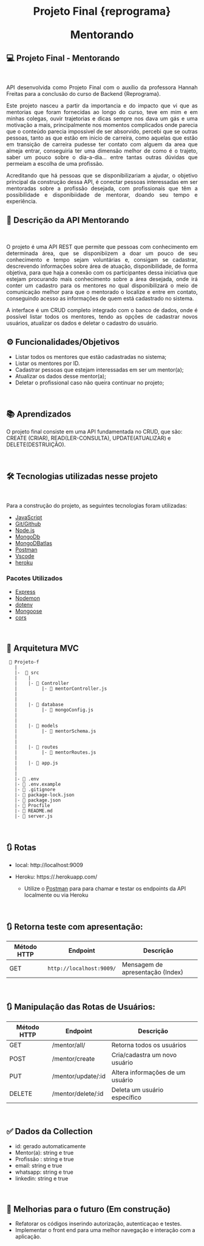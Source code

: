 <h1 align="center">
    <br>
    Projeto Final {reprograma}
    <p align="center"> Mentorando<p>
</h1>


## 💻 **Projeto Final - Mentorando**
<br>

 <p align ="justify"> API desenvolvida como Projeto Final com o auxílio da professora Hannah Freitas para a conclusão do curso de Backend {Reprograma}.



<p align ="justify"> Este projeto nasceu a partir da importancia e do impacto que vi que as mentorias que foram fornecidas ao longo do curso, teve em mim e em minhas colegas, ouvir trajetorias e dicas sempre nos dava um gás e uma motivação a mais, principalmente nos momentos complicados onde parecia que o conteúdo parecia impossivel de ser absorvido, percebi que se outras pessoas, tanto as que estão em inicio de carreira, como aquelas que estão em transição de carreira pudesse ter contato com alguem da area que almeja entrar, conseguiria ter uma dimensão melhor de como é o trajeto, saber um pouco sobre o dia-a-dia... entre tantas outras dúvidas que permeiam a escolha de uma profissão.


 <p align="justify"> Acreditando que há pessoas que se disponibilizariam a ajudar, o objetivo principal da construção dessa API, é conectar pessoas interessadas em ser mentoradas sobre a profissão desejada, com profissionais que têm a possibilidade e disponibiidade de mentorar, doando seu tempo e experiência. 


<br>


## 🚀 Descrição da API Mentorando


<br>


<p align="justify">O projeto é uma API REST que permite que pessoas com conhecimento em determinada área, que se disponibiizem a doar um pouco de seu conhecimento e tempo sejam voluntárias e, consigam se cadastrar, descrevendo informações sobre área de atuação, disponibilidade, de forma objetiva, para que haja a conexão com os participantes dessa iniciativa que estejam procurando mais conhecimento sobre a área desejada, onde irá conter um cadastro para os mentores no qual disponibilizará o meio de comunicação melhor para que o mentorado o localize e entre em contato, conseguindo acesso as informações de quem está cadastrado no sistema.

<p align="justify">A interface é um CRUD completo integrado com o banco de dados, onde é possível listar todos os mentores, tendo as opções de cadastrar novos usuários, atualizar os dados e deletar o cadastro do usuário. 


<br>


## ⚙️ Funcionalidades/Objetivos


- Listar todos os mentores que estão cadastradas no sistema;
- Listar os mentores por ID.
- Cadastrar pessoas que estejam interessadas em ser um mentor(a);
- Atualizar os dados desse mentor(a);
- Deletar o profissional caso não queira continuar no projeto;
<br>

## 📚 Aprendizados

O projeto final consiste em uma API fundamentada no CRUD, que são:  CREATE (CRIAR), READ(LER-CONSULTA), UPDATE(ATUALIZAR) e DELETE(DESTRUIÇÃO). 

<br>

## 🛠️ Tecnologias utilizadas nesse projeto

<br>

Para a construção do projeto, as seguintes tecnologias foram utilizadas:

- [JavaScript](https://www.javascript.com/)
- [Git/Github](https://github.com/)
- [Node.js](https://nodejs.org/en/)
- [MongoDb](https://www.mongodb.com/)
- [MongoDBatlas](https://www.mongodb.com/cloud/atlas)
- [Postman](https://www.postman.com/)
- [Vscode](https://code.visualstudio.com/)
- [heroku](https://dashboard.heroku.com/apps)  

### Pacotes Utilizados 

- [Express](https://expressjs.com/pt-br/)
- [Nodemon](https://nodemon.io/)
- [dotenv](https://www.npmjs.com/package/dotenv)
- [Mongoose](https://mongoosejs.com/)
- [cors](https://www.npmjs.com/package/cors)

<br>

## 📁 Arquitetura MVC 

```
 📁 Projeto-f
   |
   |-  📁 src
   |    |
   |    |- 📁 Controller
   |         |- 📑 mentorController.js
   |     
   |
   |    |- 📁 database
   |         |- 📑 mongoConfig.js
   |
   |
   |    |- 📁 models
   |         |- 📑 mentorSchema.js
   |         
   |
   |    |- 📁 routes
   |         |- 📑 mentorRoutes.js 
   |
   |    |- 📑 app.js
   |
   |
   |- 📑 .env
   |- 📑 .env.example
   |- 📑 .gitignore
   |- 📑 package-lock.json
   |- 📑 package.json
   |- 📑 Procfile
   |- 📑 README.md
   |- 📑 server.js
```
<br>

## 🔃 Rotas

* local: http://localhost:9009

* Heroku: https://.herokuapp.com/

    * Utilize o [Postman](https://www.postman.com/) para para chamar e testar os endpoints da API localmente ou via Heroku

<br>

## 🔃 Retorna teste com apresentação: 

| Método HTTP  | Endpoint                     | Descrição                            |
| ------------ | ---------------------------- | ------------------------------------ |
| GET          | `http://localhost:9009/`     |  Mensagem de apresentação (Index)    |             |

<br>

## 🔃 Manipulação das Rotas de Usuários:

| Método HTTP  | Endpoint                | Descrição                            |
| ------------ | ----------------------- | ------------------------------------ |
| GET          |  /mentor/all/                 | Retorna todos os usuários            |
| POST         | /mentor/create                 | Cria/cadastra um novo usuário        |
| PUT          | /mentor/update/:id        | Altera informações de um usuário     |
| DELETE       | /mentor/delete/:id         | Deleta um usuário específico         |

<br>

## ✅ Dados da Collection

- id: gerado automaticamente 
- Mentor(a): string e true
- Profissão : string e true
- email: string e true
- whatsapp: string e true
- linkedin: string e true

<br>

## 🚧 Melhorias para o futuro (Em construção)

* Refatorar os códigos inserindo autorização, autenticaçao e testes.
* Implementar o front end para uma melhor navegação e interação com a aplicação.